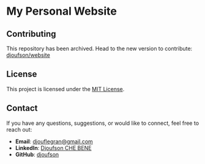 # My Personal Website

## Contributing

This repository has been archived. Head to the new version to contribute: [djoufson/website](https://github.com/djoufson/website)

## License

This project is licensed under the [MIT License](./LICENSE.txt).

## Contact

If you have any questions, suggestions, or would like to connect, feel free to reach out:

- **Email**: [djouflegran@gmail.com](mailto:djouflegran@gmail.com)
- **LinkedIn**: [Djoufson CHE BENE](https://linkedin.com/in/djoufson)
- **GitHub**: [djoufson](https://github.com/djoufson)
